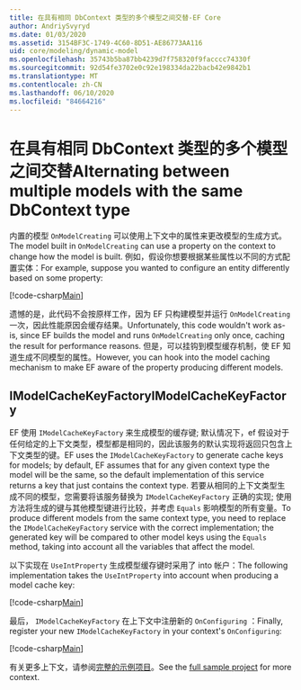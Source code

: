 ```yaml
---
title: 在具有相同 DbContext 类型的多个模型之间交替-EF Core
author: AndriySvyryd
ms.date: 01/03/2020
ms.assetid: 3154BF3C-1749-4C60-8D51-AE86773AA116
uid: core/modeling/dynamic-model
ms.openlocfilehash: 35743b5ba87bb4239d7f758320f9facccc74330f
ms.sourcegitcommit: 92d54fe3702e0c92e198334da22bacb42e9842b1
ms.translationtype: MT
ms.contentlocale: zh-CN
ms.lasthandoff: 06/10/2020
ms.locfileid: "84664216"
---
```

# <a name="alternating-between-multiple-models-with-the-same-dbcontext-type"></a><span data-ttu-id="210fa-102">在具有相同 DbContext 类型的多个模型之间交替</span><span class="sxs-lookup"><span data-stu-id="210fa-102">Alternating between multiple models with the same DbContext type</span></span>

<span data-ttu-id="210fa-103">内置的模型 `OnModelCreating` 可以使用上下文中的属性来更改模型的生成方式。</span><span class="sxs-lookup"><span data-stu-id="210fa-103">The model built in `OnModelCreating` can use a property on the context to change how the model is built.</span></span> <span data-ttu-id="210fa-104">例如，假设你想要根据某些属性以不同的方式配置实体：</span><span class="sxs-lookup"><span data-stu-id="210fa-104">For example, suppose you wanted to configure an entity differently based on some property:</span></span>

[!code-csharp[Main](../../../samples/core/Modeling/DynamicModel/DynamicContext.cs?name=OnModelCreating)]

<span data-ttu-id="210fa-105">遗憾的是，此代码不会按原样工作，因为 EF 只构建模型并运行 `OnModelCreating` 一次，因此性能原因会缓存结果。</span><span class="sxs-lookup"><span data-stu-id="210fa-105">Unfortunately, this code wouldn't work as-is, since EF builds the model and runs `OnModelCreating` only once, caching the result for performance reasons.</span></span> <span data-ttu-id="210fa-106">但是，可以挂钩到模型缓存机制，使 EF 知道生成不同模型的属性。</span><span class="sxs-lookup"><span data-stu-id="210fa-106">However, you can hook into the model caching mechanism to make EF aware of the property producing different models.</span></span>

## <a name="imodelcachekeyfactory"></a><span data-ttu-id="210fa-107">IModelCacheKeyFactory</span><span class="sxs-lookup"><span data-stu-id="210fa-107">IModelCacheKeyFactory</span></span>

<span data-ttu-id="210fa-108">EF 使用 `IModelCacheKeyFactory` 来生成模型的缓存键; 默认情况下，ef 假设对于任何给定的上下文类型，模型都是相同的，因此该服务的默认实现将返回只包含上下文类型的键。</span><span class="sxs-lookup"><span data-stu-id="210fa-108">EF uses the `IModelCacheKeyFactory` to generate cache keys for models; by default, EF assumes that for any given context type the model will be the same, so the default implementation of this service returns a key that just contains the context type.</span></span> <span data-ttu-id="210fa-109">若要从相同的上下文类型生成不同的模型，您需要将该服务替换为 `IModelCacheKeyFactory` 正确的实现; 使用方法将生成的键与其他模型键进行比较，并考虑 `Equals` 影响模型的所有变量。</span><span class="sxs-lookup"><span data-stu-id="210fa-109">To produce different models from the same context type, you need to replace the `IModelCacheKeyFactory` service with the correct implementation; the generated key will be compared to other model keys using the `Equals` method, taking into account all the variables that affect the model.</span></span>

<span data-ttu-id="210fa-110">以下实现在 `UseIntProperty` 生成模型缓存键时采用了 into 帐户：</span><span class="sxs-lookup"><span data-stu-id="210fa-110">The following implementation takes the `UseIntProperty` into account when producing a model cache key:</span></span>

[!code-csharp[Main](../../../samples/core/Modeling/DynamicModel/DynamicModelCacheKeyFactory.cs?name=DynamicModel)]

<span data-ttu-id="210fa-111">最后， `IModelCacheKeyFactory` 在上下文中注册新的 `OnConfiguring` ：</span><span class="sxs-lookup"><span data-stu-id="210fa-111">Finally, register your new `IModelCacheKeyFactory` in your context's `OnConfiguring`:</span></span>

[!code-csharp[Main](../../../samples/core/Modeling/DynamicModel/DynamicContext.cs?name=OnConfiguring)]

<span data-ttu-id="210fa-112">有关更多上下文，请参阅[完整的示例项目](https://github.com/dotnet/EntityFramework.Docs/tree/master/samples/core/Modeling/DynamicModel)。</span><span class="sxs-lookup"><span data-stu-id="210fa-112">See the [full sample project](https://github.com/dotnet/EntityFramework.Docs/tree/master/samples/core/Modeling/DynamicModel) for more context.</span></span>
